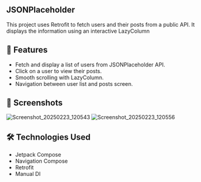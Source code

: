 ## JSONPlaceholder

This project uses Retrofit to fetch users and their posts from a public API. It displays the information using an interactive LazyColumn

## 📱 Features

- Fetch and display a list of users from JSONPlaceholder API.
- Click on a user to view their posts.
- Smooth scrolling with LazyColumn.
- Navigation between user list and posts screen.

## 📸 Screenshots
![Screenshot_20250223_120543](https://github.com/user-attachments/assets/94968508-8859-4081-b17d-4e9faf451a00)
![Screenshot_20250223_120556](https://github.com/user-attachments/assets/68e52048-5ff0-4bda-9827-c287bd8008e5)

## 🛠️ Technologies Used

- Jetpack Compose
- Navigation Compose
- Retrofit
- Manual DI
